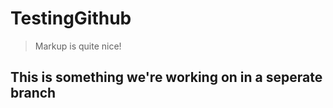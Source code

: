 # TestingGithub

> Markup is quite nice!


## This is something we're working on in a seperate branch

